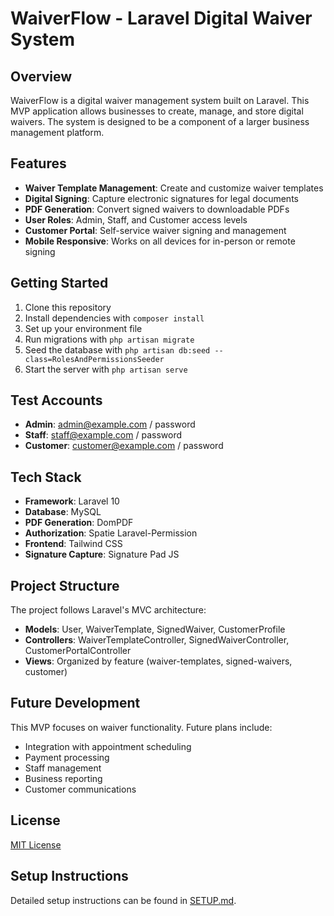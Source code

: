 # WaiverFlow - Laravel Digital Waiver System

## Overview

WaiverFlow is a digital waiver management system built on Laravel. This MVP application allows businesses to create, manage, and store digital waivers. The system is designed to be a component of a larger business management platform.

## Features

- **Waiver Template Management**: Create and customize waiver templates
- **Digital Signing**: Capture electronic signatures for legal documents
- **PDF Generation**: Convert signed waivers to downloadable PDFs
- **User Roles**: Admin, Staff, and Customer access levels
- **Customer Portal**: Self-service waiver signing and management
- **Mobile Responsive**: Works on all devices for in-person or remote signing

## Getting Started

1. Clone this repository
2. Install dependencies with `composer install`
3. Set up your environment file
4. Run migrations with `php artisan migrate`
5. Seed the database with `php artisan db:seed --class=RolesAndPermissionsSeeder`
6. Start the server with `php artisan serve`

## Test Accounts

- **Admin**: admin@example.com / password
- **Staff**: staff@example.com / password
- **Customer**: customer@example.com / password

## Tech Stack

- **Framework**: Laravel 10
- **Database**: MySQL
- **PDF Generation**: DomPDF
- **Authorization**: Spatie Laravel-Permission
- **Frontend**: Tailwind CSS
- **Signature Capture**: Signature Pad JS

## Project Structure

The project follows Laravel's MVC architecture:

- **Models**: User, WaiverTemplate, SignedWaiver, CustomerProfile
- **Controllers**: WaiverTemplateController, SignedWaiverController, CustomerPortalController
- **Views**: Organized by feature (waiver-templates, signed-waivers, customer)

## Future Development

This MVP focuses on waiver functionality. Future plans include:
- Integration with appointment scheduling
- Payment processing
- Staff management
- Business reporting
- Customer communications

## License

[MIT License](LICENSE)

## Setup Instructions

Detailed setup instructions can be found in [SETUP.md](SETUP.md).
